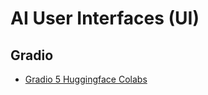 # AI User Interfaces (UI)

## Gradio

* [Gradio 5 Huggingface Colabs](https://github.com/yvrjsharma/HugginFace_Gradio/tree/main)